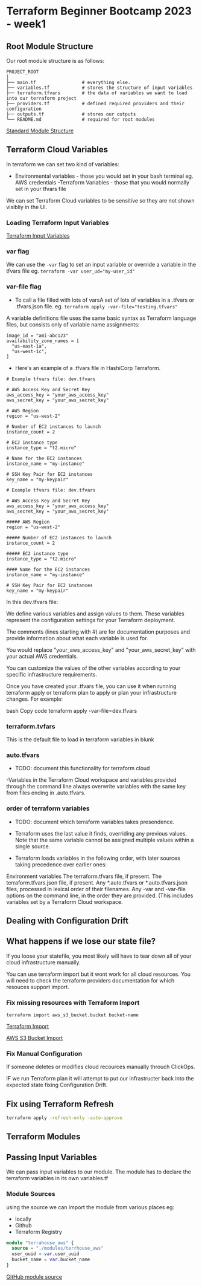 # Terraform Beginner Bootcamp 2023 - week1

## Root Module Structure

Our root module structure is as follows:

```
PROJECT_ROOT
│
├── main.tf                 # everything else.
├── variables.tf            # stores the structure of input variables
├── terraform.tfvars        # the data of variables we want to load into our terraform project
├── providers.tf            # defined required providers and their configuration
├── outputs.tf              # stores our outputs
└── README.md               # required for root modules
```

[Standard Module Structure](https://developer.hashicorp.com/terraform/language/modules/develop/structure)

## Terraform Cloud Variables

In terraform we can set two kind of variables:
- Environmental variables - those you would set in  your bash terminal eg. AWS credentials
-Terraform Variables - those that you would normally set in your tfvars file

We can set Terraform Cloud variables to be sensitive so they are not shown visibliy in the UI.

### Loading Terraform Input Variables

[Terraform Input Variables](https://developer.hashicorp.com/terraform/language/values/variables)

### var flag
We can use the `-var` flag to set an input variable or override a variable in the tfvars file eg. `terraform -var user_ud="my-user_id"`

### var-file flag

- To call a file filled with lots of varsA set of lots of variables in a .tfvars or .tfvars.json file. eg. ```terraform apply -var-file="testing.tfvars"```

A variable definitions file uses the same basic syntax as Terraform language files, but consists only of variable name assignments:
```hcl
image_id = "ami-abc123"
availability_zone_names = [
  "us-east-1a",
  "us-west-1c",
]
```


- Here's an example of a .tfvars file in HashiCorp Terraform.

```hcl
# Example tfvars file: dev.tfvars

# AWS Access Key and Secret Key
aws_access_key = "your_aws_access_key"
aws_secret_key = "your_aws_secret_key"

# AWS Region
region = "us-west-2"

# Number of EC2 instances to launch
instance_count = 2

# EC2 instance type
instance_type = "t2.micro"

# Name for the EC2 instances
instance_name = "my-instance"

# SSH Key Pair for EC2 instances
key_name = "my-keypair"

# Example tfvars file: dev.tfvars

# AWS Access Key and Secret Key
aws_access_key = "your_aws_access_key"
aws_secret_key = "your_aws_secret_key"

##### AWS Region
region = "us-west-2"

##### Number of EC2 instances to launch
instance_count = 2

##### EC2 instance type
instance_type = "t2.micro"

#### Name for the EC2 instances
instance_name = "my-instance"

# SSH Key Pair for EC2 instances
key_name = "my-keypair"
```

In this dev.tfvars file:

We define various variables and assign values to them. These variables represent the configuration settings for your Terraform deployment.

The comments (lines starting with #) are for documentation purposes and provide information about what each variable is used for.

You would replace "your_aws_access_key" and "your_aws_secret_key" with your actual AWS credentials.

You can customize the values of the other variables according to your specific infrastructure requirements.

Once you have created your .tfvars file, you can use it when running terraform apply or terraform plan to apply or plan your infrastructure changes. For example:

bash
Copy code
terraform apply -var-file=dev.tfvars
### terraform.tvfars

This is the default file to load in terraform variables in blunk

### auto.tfvars

- TODO: document this functionality for terraform cloud

-Variables in the Terraform Cloud workspace and variables provided through the command line always overwrite variables with the same key from files ending in .auto.tfvars.

### order of terraform variables

- TODO: document which terraform variables takes presendence.

- Terraform uses the last value it finds, overriding any previous values. Note that the same variable cannot be assigned multiple values within a single source.

- Terraform loads variables in the following order, with later sources taking precedence over earlier ones:

Environment variables
The terraform.tfvars file, if present.
The terraform.tfvars.json file, if present.
Any *.auto.tfvars or *.auto.tfvars.json files, processed in lexical order of their filenames.
Any -var and -var-file options on the command line, in the order they are provided. (This includes variables set by a Terraform Cloud workspace.

## Dealing with Configuration Drift

## What happens if we lose our state file?

If you loose your statefile, you most likely will have to tear down all of your cloud infrastructure manually.

You can use terraform import but it wont work for all cloud resources. You will need to check the terraform providers documentation for which resouces support import.

### Fix missing resources with Terraform Import

`terraform import aws_s3_bucket.bucket bucket-name`

[Terraform Import](https://developer.hashicorp.com/terraform/cli/import)

[AWS S3 Bucket Import](https://registry.terraform.io/providers/hashicorp/aws/5.15.0/docs/resources/s3_bucket#argument-reference)

### Fix Manual Configuration

If someone deletes or modifies cloud recources manually throuch ClickOps.

IF we run Terraform plan it will attempt to put our infrastructer back into the expected state fixing Configuration Drift.

## Fix using Terraform Refresh

```sh
terraform apply -refresh-only -auto-approve
```

## Terraform Modules



## Passing Input Variables

We can pass input variables to our module.
The module has to declare the terraform variables in its own variables.tf
### Module Sources

using the source we can import the module from various places eg:
- locally
- Github
- Terraform Registry

```tf
module "terrahouse_aws" {
  source = "./modules/terrhouse_aws"
  user_uuid = var.user_uuid
  bucket_name = var.bucket_name
} 
```


[GitHub module source](https://developer.hashicorp.com/terraform/language/modules/sources#github)